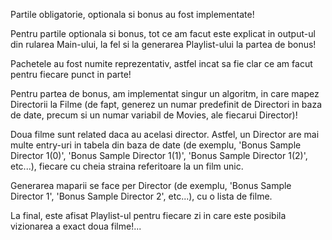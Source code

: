 Partile obligatorie, optionala si bonus au fost implementate!<br>

Pentru partile optionala si bonus, tot ce am facut este explicat in output-ul din rularea Main-ului, la fel si la generarea Playlist-ului la partea de bonus!<br>

Pachetele au fost numite reprezentativ, astfel incat sa fie clar ce am facut pentru fiecare punct in parte!<br>

Pentru partea de bonus, am implementat singur un algoritm, in care mapez Directorii la Filme (de fapt, generez un numar predefinit de Directori in baza de date, precum si un numar variabil de Movies, ale fiecarui Director)!<br>

Doua filme sunt related daca au acelasi director. Astfel, un Director are mai multe entry-uri in tabela din baza de date (de exemplu, 'Bonus Sample Director 1(0)', 'Bonus Sample Director 1(1)', 'Bonus Sample Director 1(2)', etc...), fiecare cu cheia straina referitoare la un film unic.<br>

Generarea maparii se face per Director (de exemplu, 'Bonus Sample Director 1', 'Bonus Sample Director 2', etc...), cu o lista de filme.<br>

La final, este afisat Playlist-ul pentru fiecare zi in care este posibila vizionarea a exact doua filme!...

